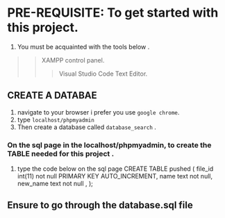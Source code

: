 # PRE-REQUISITE: To get started with this project.
1. You must be acquainted with the tools below .
>>XAMPP control panel.
>>>Visual Studio Code Text Editor.

## CREATE A DATABAE
1. navigate to your browser i prefer you use `` google chrome ``.
2. type `` localhost/phpmyadmin ``
3. Then create a database called `` database_search `` .

### On the sql page in the localhost/phpmyadmin, to create the TABLE needed for this project .
1. type the code below on the sql page
CREATE TABLE pushed (
		file_id int(11) not null PRIMARY KEY AUTO_INCREMENT,
    	name text not null,
    	new_name text not null ,
);

## Ensure to go through the database.sql file 